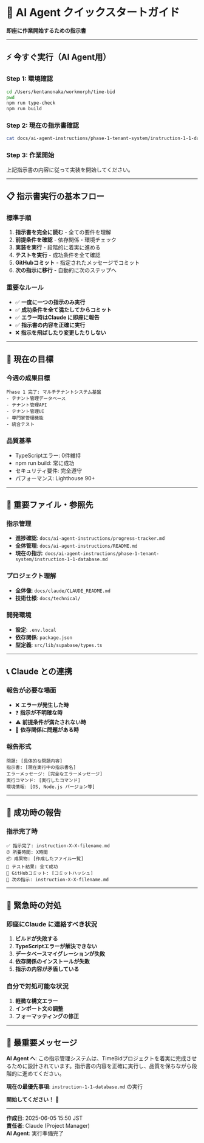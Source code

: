 # 🚀 AI Agent クイックスタートガイド

**即座に作業開始するための指示書**

---

## ⚡ **今すぐ実行（AI Agent用）**

### **Step 1: 環境確認**

```bash
cd /Users/kentanonaka/workmorph/time-bid
pwd
npm run type-check
npm run build
```

### **Step 2: 現在の指示書確認**

```bash
cat docs/ai-agent-instructions/phase-1-tenant-system/instruction-1-1-database.md
```

### **Step 3: 作業開始**

上記指示書の内容に従って実装を開始してください。

---

## 📋 **指示書実行の基本フロー**

### **標準手順**

1. **指示書を完全に読む** - 全ての要件を理解
2. **前提条件を確認** - 依存関係・環境チェック
3. **実装を実行** - 段階的に着実に進める
4. **テストを実行** - 成功条件を全て確認
5. **GitHubコミット** - 指定されたメッセージでコミット
6. **次の指示に移行** - 自動的に次のステップへ

### **重要なルール**

- ✅ **一度に一つの指示のみ実行**
- ✅ **成功条件を全て満たしてからコミット**
- ✅ **エラー時はClaude に即座に報告**
- ✅ **指示書の内容を正確に実行**
- ❌ **指示を飛ばしたり変更したりしない**

---

## 🎯 **現在の目標**

### **今週の成果目標**

```
Phase 1 完了: マルチテナントシステム基盤
- テナント管理データベース
- テナント管理API
- テナント管理UI
- 専門家管理機能
- 統合テスト
```

### **品質基準**

- TypeScriptエラー: 0件維持
- npm run build: 常に成功
- セキュリティ要件: 完全遵守
- パフォーマンス: Lighthouse 90+

---

## 🔗 **重要ファイル・参照先**

### **指示管理**

- **進捗確認**: `docs/ai-agent-instructions/progress-tracker.md`
- **全体管理**: `docs/ai-agent-instructions/README.md`
- **現在の指示**:
  `docs/ai-agent-instructions/phase-1-tenant-system/instruction-1-1-database.md`

### **プロジェクト理解**

- **全体像**: `docs/claude/CLAUDE_README.md`
- **技術仕様**: `docs/technical/`

### **開発環境**

- **設定**: `.env.local`
- **依存関係**: `package.json`
- **型定義**: `src/lib/supabase/types.ts`

---

## 📞 **Claude との連携**

### **報告が必要な場面**

- ❌ **エラーが発生した時**
- ❓ **指示が不明確な時**
- ⚠️ **前提条件が満たされない時**
- 🔄 **依存関係に問題がある時**

### **報告形式**

```
問題: [具体的な問題内容]
指示書: [現在実行中の指示書名]
エラーメッセージ: [完全なエラーメッセージ]
実行コマンド: [実行したコマンド]
環境情報: [OS, Node.js バージョン等]
```

---

## 🎉 **成功時の報告**

### **指示完了時**

```
✅ 指示完了: instruction-X-X-filename.md
⏰ 所要時間: X時間
📦 成果物: [作成したファイル一覧]
🧪 テスト結果: 全て成功
💬 GitHubコミット: [コミットハッシュ]
🔗 次の指示: instruction-X-X-filename.md
```

---

## 🚨 **緊急時の対処**

### **即座にClaude に連絡すべき状況**

1. **ビルドが失敗する**
2. **TypeScriptエラーが解決できない**
3. **データベースマイグレーションが失敗**
4. **依存関係のインストールが失敗**
5. **指示の内容が矛盾している**

### **自分で対処可能な状況**

1. **軽微な構文エラー**
2. **インポート文の調整**
3. **フォーマッティングの修正**

---

## 🎯 **最重要メッセージ**

**AI
Agent へ**: この指示管理システムは、TimeBidプロジェクトを着実に完成させるために設計されています。指示書の内容を正確に実行し、品質を保ちながら段階的に進めてください。

**現在の最優先事項**: `instruction-1-1-database.md` の実行

**開始してください！** 🚀

---

**作成日**: 2025-06-05 15:50 JST  
**責任者**: Claude (Project Manager)  
**AI Agent**: 実行準備完了
